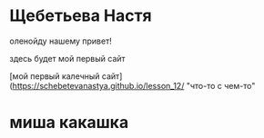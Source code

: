 # Щебетьева Настя
оленойду нашему привет!

здесь будет 
мой первый сайт

[мой первый калечный сайт](https://schebetevanastya.github.io/lesson_12/ "что-то с чем-то"


# миша какашка
